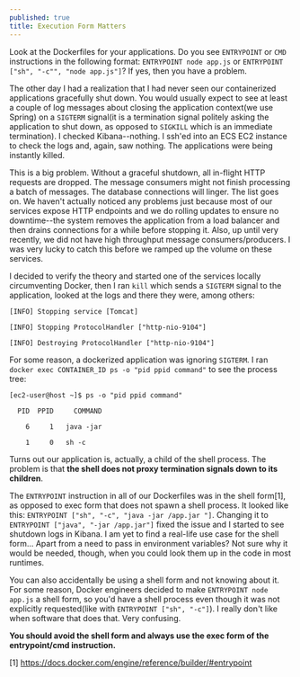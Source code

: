 ```yaml
---
published: true
title: Execution Form Matters
---
```

Look at the Dockerfiles for your applications. Do you see `ENTRYPOINT` or `CMD` instructions in the following format: `ENTRYPOINT node app.js` or `ENTRYPOINT ["sh", "-c"", "node app.js"]`? If yes, then you have a problem.

The other day I had a realization that I had never seen our containerized applications gracefully shut down. You would usually expect to see at least a couple of log messages about closing the application context(we use Spring) on a `SIGTERM` signal(it is a termination signal politely asking the application to shut down, as opposed to `SIGKILL` which is an immediate termination). I checked Kibana--nothing. I ssh'ed into an ECS EC2 instance to check the logs and, again, saw nothing. The applications were being instantly killed.

This is a big problem. Without a graceful shutdown, all in-flight HTTP requests are dropped. The message consumers might not finish processing a batch of messages. The database connections will linger. The list goes on. We haven't actually noticed any problems just because most of our services expose HTTP endpoints and we do rolling updates to ensure no downtime--the system removes the application from a load balancer and then drains connections for a while before stopping it. Also, up until very recently, we did not have high throughput message consumers/producers. I was very lucky to catch this before we ramped up the volume on these services.

I decided to verify the theory and started one of the services locally circumventing Docker, then I ran `kill` which sends a `SIGTERM` signal to the application, looked at the logs and there they were, among others:

`[INFO] Stopping service [Tomcat]`

`[INFO] Stopping ProtocolHandler ["http-nio-9104"]`

`[INFO] Destroying ProtocolHandler ["http-nio-9104"]`

For some reason, a dockerized application was ignoring `SIGTERM`. I ran `docker exec CONTAINER_ID ps -o "pid ppid command"` to see the process tree:

`[ec2-user@host ~]$ ps -o "pid ppid command"`

`  PID  PPID     COMMAND`

`    6     1   java -jar`

`    1     0   sh -c`

Turns out our application is, actually, a child of the shell process. The problem is that **the shell does not proxy termination signals down to its children**.

The `ENTRYPOINT` instruction in all of our Dockerfiles was in the shell form[1], as opposed to exec form that does not spawn a shell process. It looked like this:
`ENTRYPOINT ["sh", "-c", "java -jar /app.jar "]`. Changing it to `ENTRYPOINT ["java", "-jar /app.jar"]` fixed the issue and I started to see shutdown logs in Kibana. I am yet to find a real-life use case for the shell form... Apart from a need to pass in environment variables? Not sure why it would be needed, though, when you could look them up in the code in most runtimes.

You can also accidentally be using a shell form and not knowing about it. For some reason, Docker engineers decided to make `ENTRYPOINT node app.js` a shell form, so you'd have a shell process even though it was not explicitly requested(like with `ENTRYPOINT ["sh", "-c"]`). I really don't like when software that does that. Very confusing.

**You should avoid the shell form and always use the exec form of the entrypoint/cmd instruction.**


[1] https://docs.docker.com/engine/reference/builder/#entrypoint
